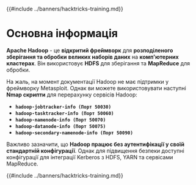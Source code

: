 {{#include ../banners/hacktricks-training.md}}

# **Основна інформація**

**Apache Hadoop** - це **відкритий фреймворк** для **розподіленого зберігання та обробки** **великих наборів даних** на **комп'ютерних кластерах**. Він використовує **HDFS** для зберігання та **MapReduce** для обробки.

На жаль, на момент документації Hadoop не має підтримки у фреймворку Metasploit. Однак ви можете використовувати наступні **Nmap скрипти** для перерахунку сервісів Hadoop:

- **`hadoop-jobtracker-info (Порт 50030)`**
- **`hadoop-tasktracker-info (Порт 50060)`**
- **`hadoop-namenode-info (Порт 50070)`**
- **`hadoop-datanode-info (Порт 50075)`**
- **`hadoop-secondary-namenode-info (Порт 50090)`**

Важливо зазначити, що **Hadoop працює без аутентифікації у своїй стандартній конфігурації**. Однак для підвищення безпеки доступні конфігурації для інтеграції Kerberos з HDFS, YARN та сервісами MapReduce.

{{#include ../banners/hacktricks-training.md}}
